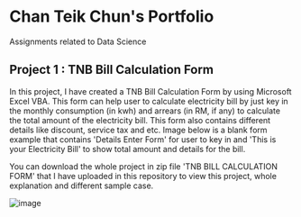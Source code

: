 # Chan Teik Chun's Portfolio
Assignments related to Data Science

## Project 1 : TNB Bill Calculation Form
In this project, I have created a TNB Bill Calculation Form by using Microsoft Excel VBA. This form can help user to calculate electricity bill by just key in the monthly consumption (in kwh) and arrears (in RM, if any) to calculate the total amount of the electricity bill. This form also contains different details like discount, service tax and etc. Image below is a blank form example that contains 'Details Enter Form' for user to key in and 'This is your Electricity Bill' to show total amount and details for the bill. 

You can download the whole project in zip file 'TNB BILL CALCULATION FORM' that I have uploaded in this repository to view this project, whole explanation and different sample case. 

![image](https://user-images.githubusercontent.com/89117681/133918303-10cd31a7-73c1-4b86-b8cc-6e7bf5ec097e.png)
